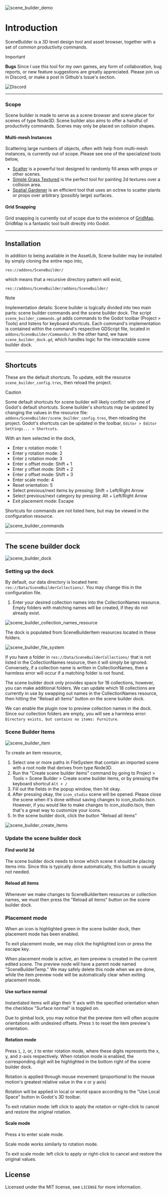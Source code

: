![scene_builder_demo](./Documentation/Image/scene_builder_demo.png)

# Introduction

SceneBuilder is a 3D level design tool and asset browser, together with a set of common productivity commands.

> [!IMPORTANT]
**Bugs** Since I use this tool for my own games, any form of collaboration, bug reports, or new feature suggestions are greatly appreciated. Please join us in Discord, or make a post in Github's Issue's section.

![Discord](https://img.shields.io/discord/1227247629910675496?style=social&logo=Discord)

---

### Scope

Scene builder is made to serve as a scene browser and scene placer for scenes of type Node3D. Scene builder also aims to offer a handful of productivity commands. Scenes may only be placed on collision shapes.

#### Multi-mesh Instances

Scattering large numbers of objects, often with help from multi-mesh instances, is currently out of scope. Please see one of the specialized tools below,

- [Scatter](https://github.com/HungryProton/scatter) is a powerful tool designed to randomly fill areas with props or other scenes.
- [Simple Grass Textured](https://github.com/IcterusGames/SimpleGrassTextured) is the perfect tool for painting 2d textures over a collision area.
- [Spatial Gardener](https://github.com/dreadpon/godot_spatial_gardener) is an efficient tool that uses an octree to scatter plants or props over arbitrary (possibly large) surfaces. 

#### Grid Snapping

Grid snapping is currently out of scope due to the existence of [GridMap](https://docs.godotengine.org/en/stable/tutorials/3d/using_gridmaps.html). GridMap is a fantastic tool built directly into Godot.

---

## Installation

In addition to being available in the AssetLib, Scene builder may be installed by simply cloning the entire repo into,

`res://addons/SceneBuilder/`

which means that a recursive directory pattern will exist,

`res://addons/SceneBuilder/addons/SceneBuilder/`

> [!NOTE]
Implementation details: Scene builder is logically divided into two main parts: scene builder commands and the scene builder dock. The script `scene_builder_commands.gd` adds commands to the Godot toolbar (Project > Tools) and listens for keyboard shortcuts. Each command's implementation is contained within the command's respective GDScript file, located in `addons/SceneBuilder/Commands/`. In the other hand, we have `scene_builder_dock.gd`, which handles logic for the interactable scene builder dock.

---

## Shortcuts

These are the default shortcuts. To update, edit the resource `scene_builder_config.tres`, then reload the project.

> [!CAUTION]
Some default shortcuts for scene builder will likely conflict with one of Godot's default shortcuts. Scene builder's shortcuts may be updated by changing the values in the resource file: `addons/SceneBuilder/scene_builder_config.tres`, then reloading the project. Godot's shortcuts can be updated in the toolbar, `Editor > Editor Settings... > Shortcuts`.

With an item selected in the dock,

- Enter x rotation mode: 1
- Enter y rotation mode: 2
- Enter z rotation mode: 3
- Enter x offset mode: Shift + 1
- Enter y offset mode: Shift + 2
- Enter z offset mode: Shift + 3
- Enter scale mode: 4
- Reset orientation: 5
- Select previous/next items by pressing: Shift + Left/Right Arrow
- Select previous/next category by pressing: Alt + Left/Right Arrow
- Exit placement mode: Escape

Shortcuts for commands are not listed here, but may be viewed in the configuration resource.

![scene_builder_commands](./Documentation/Image/scene_builder_commands.png)

---

## The scene builder dock

![scene_builder_dock](./Documentation/Image/scene_builder_dock.png)

### Setting up the dock

By default, our data directory is located here: `res://Data/SceneBuilderCollections/`. You may change this in the configuration file.

1. Enter your desired collection names into the CollectionNames resource. Empty folders with matching names will be created, if they do not already exist.

![scene_builder_collection_names_resource](./Documentation/Image/scene_builder_collection_names_resource.png)

The dock is populated from SceneBuilderItem resources located in these folders.

![scene_builder_file_system](./Documentation/Image/scene_builder_file_system.png)

If you have a folder in `res://Data/SceneBuilderCollections/` that is not listed in the CollectionNames resource, then it will simply be ignored. Conversely, if a collection name is written in CollectionNames, then a harmless error will occur if a matching folder is not found.

The scene builder dock only provides space for 18 collections, however, you can make additional folders. We can update which 18 collections are currently in use by swapping out names in the CollectionNames resource, then hitting the "Reload all items" button on the scene builder dock.

We can enable the plugin now to preview collection names in the dock. Since our collection folders are empty, you will see a harmless error: `Directory exists, but contains no items: Furniture`.

### Scene Builder Items

![scene_builder_item](./Documentation/Image/scene_builder_item.png)

To create an item resource,

1. Select one or more paths in FileSystem that contain an imported scene with a root node that derives from type Node3D.
2. Run the "Create scene builder items" command by going to Project > Tools > Scene Builder > Create scene builder items, or by pressing the keyboard shortcut `Alt + /`
3. Fill out the fields in the popup window, then hit okay.
4. After pressing okay, the `icon_studio` scene will be opened. Please close the scene when it's done without saving changes to icon_studio.tscn. However, if you would like to make changes to icon_studio.tscn, then that's a great way to customize your icons.
5. In the scene builder dock, click the button "Reload all items"

![scene_builder_create_items](./Documentation/Image/scene_builder_create_items.png)

### Update the scene builder dock

#### Find world 3d

The scene builder dock needs to know which scene it should be placing items into. Since this is typically done automatically, this button is usually not needed.

#### Reload all items

Whenever we make changes to SceneBuilderItem resources or collection names, we must then press the "Reload all items" button on the scene builder dock.

### Placement mode

When an icon is highlighted green in the scene builder dock, then placement mode has been enabled.

To exit placement mode, we may click the highlighted icon or press the escape key.

When placement mode is active, an item preview is created in the current edited scene. The preview node will have a parent node named "SceneBuilderTemp." We may safely delete this node when we are done, while the item preview node will be automatically clear when exiting placement mode.

#### Use surface normal

Instantiated items will align their Y axis with the specified orientation when the checkbox "Surface normal" is toggled on.

Due to gimbal lock, you may notice that the preview item will often acquire orientations with undesired offsets. Press `5` to reset the item preview's orientation.

#### Rotation mode

Press `1`, `2`, or, `3` to enter rotation mode, where these digits represents the x, y, and z-axis respectively. When rotation mode is enabled, the corresponding digit will be highlighted in the bottom right of the scene builder dock.

Rotation is applied through mouse movement (proportional to the mouse motion's greatest relative value in the x or y axis)

Rotation will be applied in local or world space according to the "Use Local Space" button in Godot's 3D toolbar.

To exit rotation mode: left click to apply the rotation or right-click to cancel and restore the original rotation.

#### Scale mode

Press `4` to enter scale mode.

Scale mode works similarly to rotation mode.

To exit scale mode: left click to apply or right-click to cancel and restore the original values.


## License

Licensed under the MIT license, see `LICENSE` for more information.
